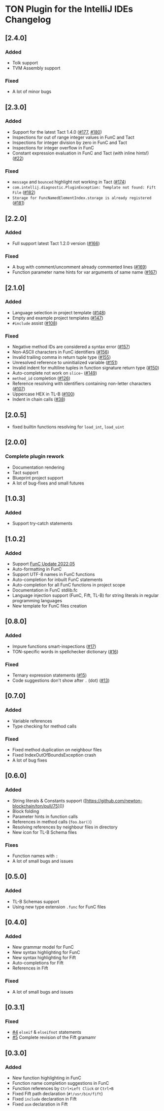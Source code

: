 # TON Plugin for the IntelliJ IDEs Changelog

## [2.4.0]

### Added
- Tolk support
- TVM Assembly support
### Fixed
- A lot of minor bugs

## [2.3.0]

### Added

- Support for the latest Tact
  1.4.0 ([#177](https://github.com/ton-blockchain/intellij-ton/issues/177), [#180](https://github.com/ton-blockchain/intellij-ton/issues/180))
- Inspections for out of range integer values in FunC and Tact
- Inspections for integer division by zero in FunC and Tact
- Inspections for integer overflow in FunC
- Constant expression evaluation in FunC and Tact (with inline
  hints!) ([#22](https://github.com/ton-blockchain/intellij-ton/issues/22))

### Fixed

- `message` and `bounced` highlight not working in Tact ([#174](https://github.com/ton-blockchain/intellij-ton/issues/174))
- `com.intellij.diagnostic.PluginException: Template not found: Fift File` ([#182](https://github.com/ton-blockchain/intellij-ton/issues/182))
- `Storage for FuncNamedElementIndex.storage is already registered` ([#181](https://github.com/ton-blockchain/intellij-ton/issues/181))

## [2.2.0]

### Added

- Full support latest Tact 1.2.0 version ([#166](https://github.com/ton-blockchain/intellij-ton/issues/166))

### Fixed

- A bug with comment/uncomment already commented
  lines ([#169](https://github.com/ton-blockchain/intellij-ton/issues/169))
- Function parameter name hints for var arguments of same
  name ([#167](https://github.com/ton-blockchain/intellij-ton/issues/167))

## [2.1.0]

### Added

- Language selection in project template ([#148](https://github.com/ton-blockchain/intellij-ton/issues/148))
- Empty and example project templates ([#147](https://github.com/ton-blockchain/intellij-ton/issues/147))
- `#include` assist ([#108](https://github.com/ton-blockchain/intellij-ton/issues/108))

### Fixed

- Negative method IDs are considered a syntax
  error ([#157](https://github.com/ton-blockchain/intellij-ton/issues/157))
- Non-ASCII characters in FunC identifiers ([#156](https://github.com/ton-blockchain/intellij-ton/issues/156))
- Invalid trailing comma in return tuple type ([#155](https://github.com/ton-blockchain/intellij-ton/issues/155))
- Unresolved reference to uninitialized
  variable ([#151](https://github.com/ton-blockchain/intellij-ton/issues/151))
- Invalid indent for multiline tuples in function signature return
  type ([#150](https://github.com/ton-blockchain/intellij-ton/issues/150))
- Auto-complete not work on `slice~` ([#149](https://github.com/ton-blockchain/intellij-ton/issues/149))
- `method_id` completion ([#126](https://github.com/ton-blockchain/intellij-ton/issues/126))
- Reference resolving with identifiers containing non-letter
  characters ([#107](https://github.com/ton-blockchain/intellij-ton/issues/107))
- Uppercase HEX in TL-B ([#100](https://github.com/ton-blockchain/intellij-ton/issues/100))
- Indent in chain calls ([#38](https://github.com/ton-blockchain/intellij-ton/issues/38))

## [2.0.5]

- fixed builtin functions resolving for `load_int`, `load_uint`

## [2.0.0]

### Complete plugin rework

- Documentation rendering
- Tact support
- Blueprint project support
- A lot of bug-fixes and small futures

## [1.0.3]

### Added

- Support try-catch statements

## [1.0.2]

### Added

- Support [FunC Update 2022.05](https://telegra.ph/FunC-Update-202205-05-17)
- Auto-formatting in FunC
- Support UTF-8 names in FunC functions
- Auto-completion for inbuilt FunC statements
- Auto-completion for all FunC functions in project scope
- Documentation in FunC stdlib.fc
- Language injection support (FunC, Fift, TL-B) for string literals in regular programming languages
- New template for FunC files creation

## [0.8.0]

### Added

- Impure functions smart-inspections ([#17](https://github.com/andreypfau/intellij-ton/issues/17))
- TON-specific words in spellchecker dictionary ([#16](https://github.com/andreypfau/intellij-ton/issues/16))

### Fixed

- Ternary expression statements ([#15](https://github.com/andreypfau/intellij-ton/issues/15))
- Code suggestions don't show after `.` (dot) ([#13](https://github.com/andreypfau/intellij-ton/issues/13))

## [0.7.0]

### Added

- Variable references
- Type checking for method calls

### Fixed

- Fixed method duplication on neighbour files
- Fixed IndexOutOfBoundsException crash
- A lot of bug fixes

## [0.6.0]

### Added

- String literals & Constants support ([https://github.com/newton-blockchain/ton/pull/75]())
- Block folding
- Parameter hints in function calls
- References in method calls (`foo.bar()`)
- Resolving references by neighbour files in directory
- New icon for TL-B Schema files

### Fixes

- Function names with `:`
- A lot of small bugs and issues

## [0.5.0]

### Added

- TL-B Schemas support
- Using new type extension `.func` for FunC files

## [0.4.0]

### Added

- New grammar model for FunC
- New syntax highlighting for FunC
- New syntax highlighting for Fift
- Auto-completions for Fift
- References in Fift

### Fixed

- A lot of small bugs and issues

## [0.3.1]

### Fixed

- [#4](https://github.com/andreypfau/intellij-ton/issues/4) `elseif` & `elseifnot` statements
- [#5](https://github.com/andreypfau/intellij-ton/issues/5) Complete revision of the Fift gramamr

## [0.3.0]

### Added

- New function highlighting in FunC
- Function name completion suggestions in FunC
- Function references by `Ctrl+Left Click` or `Ctrl+B`
- Fixed Fift path declaration (`#!/usr/bin/fift`)
- Fixed `include` declaration in Fift
- Fixed `asm` declaration in Fift
